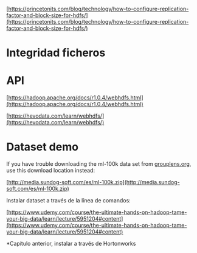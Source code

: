 
[https://princetonits.com/blog/technology/how-to-configure-replication-factor-and-block-size-for-hdfs/](https://princetonits.com/blog/technology/how-to-configure-replication-factor-and-block-size-for-hdfs/)

# Integridad ficheros

# API

[https://hadoop.apache.org/docs/r1.0.4/webhdfs.html](https://hadoop.apache.org/docs/r1.0.4/webhdfs.html)

[https://hevodata.com/learn/webhdfs/](https://hevodata.com/learn/webhdfs/)

# Dataset demo

If you have trouble downloading the ml-100k data set from [grouplens.org](http://grouplens.org/), use this download location instead:

[http://media.sundog-soft.com/es/ml-100k.zip](http://media.sundog-soft.com/es/ml-100k.zip)

Instalar dataset a través de la línea de comandos:

[https://www.udemy.com/course/the-ultimate-hands-on-hadoop-tame-your-big-data/learn/lecture/5951204#content](https://www.udemy.com/course/the-ultimate-hands-on-hadoop-tame-your-big-data/learn/lecture/5951204#content)

*Capítulo anterior, instalar a través de Hortonworks